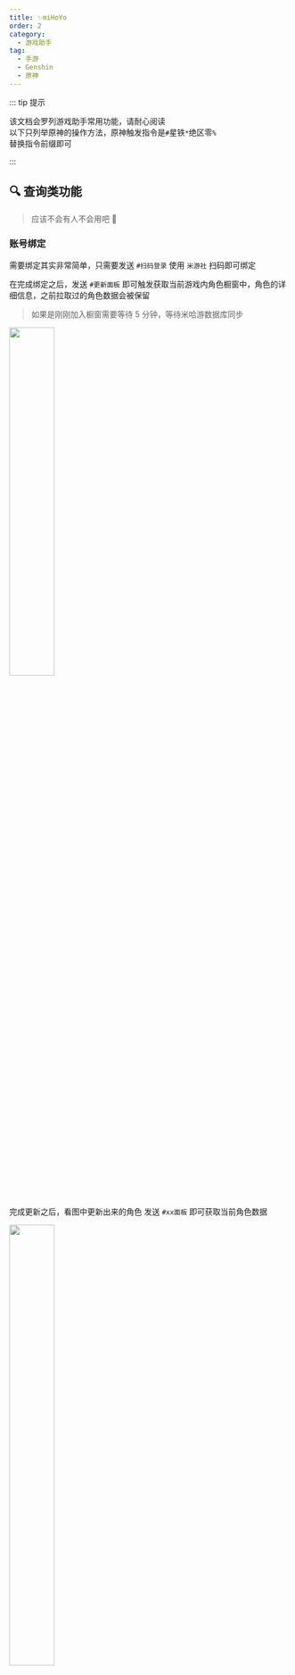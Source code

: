 ```yaml
---
title: ✨miHoYo
order: 2
category:
  - 游戏助手
tag:
  - 手游
  - Genshin
  - 原神
---
```


::: tip 提示

该文档会罗列游戏助手常用功能，请耐心阅读<br>以下只列举原神的操作方法，原神触发指令是`#`星铁`*`绝区零`%`<br>替换指令前缀即可

:::

## 🔍 查询类功能

> 应该不会有人不会用吧 🤔

### 账号绑定

需要绑定其实非常简单，只需要发送 `#扫码登录` 使用 `米游社` 扫码即可绑定

在完成绑定之后，发送 `#更新面板` 即可触发获取当前游戏内角色橱窗中，角色的详细信息，之前拉取过的角色数据会被保留

> 如果是刚刚加入橱窗需要等待 5 分钟，等待米哈游数据库同步

 <img src="https://s2.loli.net/2024/11/14/i2TsbfqIMxByELu.jpg" width="40%" height="40%">

完成更新之后，看图中更新出来的角色 发送 `#xx面板` 即可获取当前角色数据

 <img src="https://s2.loli.net/2024/11/14/SlnXcMprP5BzGdN.jpg" width="40%" height="45%">

### 体力

发送 `#体力` 即可查看当前游戏内 体力、洞天币、委托、派遣、周本次数、质变仪等信息

 <img src="https://s2.loli.net/2024/11/14/bhcdyVHIeX6iw24.jpg" width="40%" height="40%">

### 深渊

发送 `#深渊` 即可查看当期深渊数据

::: warning 注意

该功能由于米游社的限制，不太稳定

:::

### 原石摘记

发送 `#原石` 即可获取本月原石获取情况

> 星铁 `*星琼` 绝区零 `%菲林`

<img src="https://s2.loli.net/2024/11/14/LzwIyAurxDCPJb1.jpg" width="40%" height="40%">

### 队伍伤害

发送 `#队伍伤害 xx，xx，xx，xx` 名字可以接受一定程度的别名，也可少人触发，数据图一乐

::: warning 注意

该功能只支持原神

:::

<img src="https://s2.loli.net/2024/11/14/JkBf2liL8TcWe3U.png" width="50%" height="50%">

## 🗺️攻略类

### 大世界采集物查找

发送 `#xxxx在哪` xxx为材料名，即可返回一张标记有采集物的地图

::: warning 注意

该功能只支持原神

:::

<img src="https://s2.loli.net/2024/11/15/XsKn5PzcudCUj7q.png" width="50%" height="50%">
